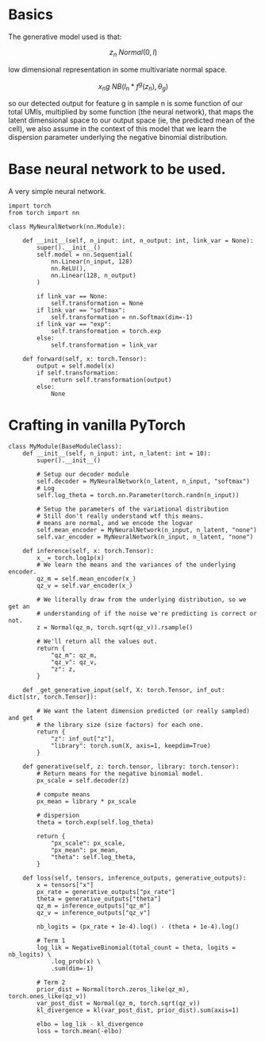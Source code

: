 # Basics 

The generative model used is that:

$$
z_n ~ Normal(0, I)
$$

low dimensional representation in some multivariate normal space.

$$
x_ng ~ NB(l_n * f^g(z_n), \theta_g)
$$

so our detected output for feature g in sample n is some function of our total UMIs, multiplied by some function (the neural network), that maps the latent dimensional space to our output space (ie, the predicted mean of the cell), we also assume in the context of this model that we learn the dispersion parameter underlying the negative binomial distribution.  

# Base neural network to be used.

A very simple neural network.

```{python}
import torch
from torch import nn

class MyNeuralNetwork(nn.Module):

    def __init__(self, n_input: int, n_output: int, link_var = None):
        super().__init__()
        self.model = nn.Sequential(
            nn.Linear(n_input, 128)
            nn.ReLU(),
            nn.Linear(128, n_output)
        )

        if link_var == None:
            self.transformation = None
        if link_var == "softmax":
            self.transformation = nn.Softmax(dim=-1)
        if link_var == "exp":
            self.transformation = torch.exp
        else:
            self.transformation = link_var

    def forward(self, x: torch.Tensor):
        output = self.model(x)
        if self.transformation:
            return self.transformation(output)
        else:
            None
```

# Crafting in vanilla PyTorch

```{python}
class MyModule(BaseModuleClass):
    def __init__(self, n_input: int, n_latent: int = 10):
        super().__init__()

        # Setup our decoder module
        self.decoder = MyNeuralNetwork(n_latent, n_input, "softmax")
        # Log 
        self.log_theta = torch.nn.Parameter(torch.randn(n_input))
        
        # Setup the parameters of the variational distribution
        # Still don't really understand wtf this means.
        # means are normal, and we encode the logvar
        self.mean_encoder = MyNeuralNetwork(n_input, n_latent, "none")
        self.var_encoder = MyNeuralNetwork(n_input, n_latent, "none")

    def inference(self, x: torch.Tensor):
        x_ = torch.log1p(x)
        # We learn the means and the variances of the underlying encoder.
        qz_m = self.mean_encoder(x_)
        qz_v = self.var_encoder(x_)
        
        # We literally draw from the underlying distribution, so we get an 
        # understanding of if the noise we're predicting is correct or not.
        z = Normal(qz_m, torch.sqrt(qz_v)).rsample()

        # We'll return all the values out.
        return {
            "qz_m": qz_m,
            "qz_v": qz_v,
            "z": z,
        }
    
    def _get_generative_input(self, X: torch.Tensor, inf_out: dict[str, torch.Tensor]):

        # We want the latent dimension predicted (or really sampled) and get 
        # the library size (size factors) for each one.
        return {
            "z": inf_out["z"],
            "library": torch.sum(X, axis=1, keepdim=True)
        }

    def generative(self, z: torch.tensor, library: torch.tensor):
        # Return means for the negative binomial model.
        px_scale = self.decoder(z)

        # compute means
        px_mean = library * px_scale

        # dispersion
        theta = torch.exp(self.log_theta)

        return {
            "px_scale": px_scale,
            "px_mean": px_mean,
            "theta": self.log_theta,
        }
    
    def loss(self, tensors, inference_outputs, generative_outputs):
        x = tensors["x"]
        px_rate = generative_outputs["px_rate"]
        theta = generative_outputs["theta"]
        qz_m = inference_outputs["qz_m"]
        qz_v = inference_outputs["qz_v"]

        nb_logits = (px_rate + 1e-4).log() - (theta + 1e-4).log()

        # Term 1
        log_lik = NegativeBinomial(total_count = theta, logits = nb_logits) \
            .log_prob(x) \
            .sum(dim=-1)
       
        # Term 2
        prior_dist = Normal(torch.zeros_like(qz_m), torch.ones_like(qz_v))
        var_post_dist = Normal(qz_m, torch.sqrt(qz_v))
        kl_divergence = kl(var_post_dist, prior_dist).sum(axis=1)

        elbo = log_lik - kl_divergence
        loss = torch.mean(-elbo)
```
